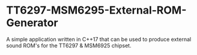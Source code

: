 # TT6297-MSM6295-External-ROM-Generator

A simple application written in C++17 that can be used to produce external sound ROM's for the TT6297 & MSM6925 chipset.
